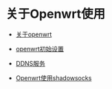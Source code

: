 # 关于Openwrt使用


+ [关于openwrt]()

+ [openwrt初始设置]()

+ [DDNS服务](https://github.com/GerGitHub/Openwrt-Set/blob/master/DDNS%E5%8A%A8%E6%80%81%E5%9F%9F%E5%90%8D%E6%9C%8D%E5%8A%A1.md)

+ [Openwrt使用shadowsocks](https://github.com/GerGitHub/Openwrt-Set/blob/master/Openwrt%E4%BD%BF%E7%94%A8shadowsocks.md)
